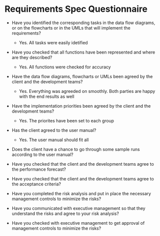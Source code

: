 # Requirements Spec Questionnaire

* Have you identified the corresponding tasks in the data flow diagrams, or on the flowcharts or in the UMLs that will implement the requirements?
  * Yes. All tasks were easily idetified

* Have you checked that all functions have been represented and where are they described?
  * Yes. All functions were checked for accuracy

* Have the data flow diagrams, flowcharts or UMLs been agreed by the client and the development teams?
  * Yes. Everything was agreeded on smoothly. Both parties are happy with the end results as well

* Have the implementation priorities been agreed by the client and the development teams?
  * Yes. The priorites have been set to each group

* Has the client agreed to the user manual?
  * Yes. The user manual should fit all

* Does the client have a chance to go through some sample runs according to the user manual?

* Have you checked that the client and the development teams agree to the performance forecast?

* Have you checked that the client and the development teams agree to the acceptance criteria?

* Have you completed the risk analysis and put in place the necessary management controls to minimize the risks?

* Have you communicated with executive management so that they understand the risks and agree to your risk analysis?

* Have you checked with executive management to get approval of management controls to minimize the risks?